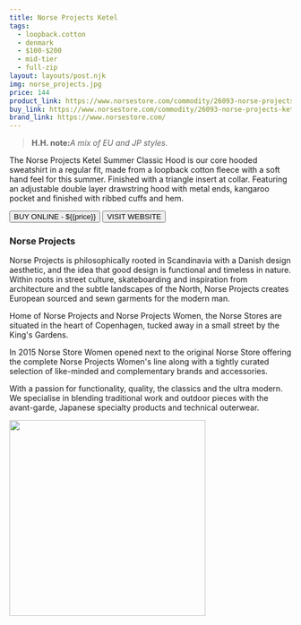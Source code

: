 ```yaml
---
title: Norse Projects Ketel
tags:
  - loopback.cotton
  - denmark
  - $100-$200
  - mid-tier 
  - full-zip
layout: layouts/post.njk
img: norse_projects.jpg
price: 144
product_link: https://www.norsestore.com/commodity/26093-norse-projects-ketel-summer-classic-hood
buy_link: https://www.norsestore.com/commodity/26093-norse-projects-ketel-summer-classic-hood
brand_link: https://www.norsestore.com/
---
```

<div class="col col-sm-8">

<p>
<blockquote>
<strong>H.H. note:</strong><i>A mix of EU and JP styles.</i>
</blockquote>
</p>    

The Norse Projects Ketel Summer Classic Hood is our core hooded sweatshirt in a regular fit, made from a loopback cotton fleece with a soft hand feel for this summer. Finished with a triangle insert at collar. Featuring an adjustable double layer drawstring hood with metal ends, kangaroo pocket and finished with ribbed cuffs and hem.

<p>
    <a href='{{buy_link}}'><button class="button-primary-outlined button-round">BUY ONLINE - ${{price}}</button></a>
    <a href='{{brand_link}}'><button class="button-primary-outlined button-round">VISIT WEBSITE</button></a>
</p>

### Norse Projects
<p>Norse Projects is philosophically rooted in Scandinavia with a Danish design aesthetic, and the idea that good design is functional and timeless in nature. Within roots in street culture, skateboarding and inspiration from architecture and the subtle landscapes of the North, Norse Projects creates European sourced and sewn garments for the modern man. ﻿

Home of Norse Projects and Norse Projects Women, the Norse Stores are situated in the heart of Copenhagen, tucked away in a small street by the King's Gardens. 

In 2015 Norse Store Women opened next to the original Norse Store offering the complete Norse Projects Women's line along with a tightly curated selection of like-minded and complementary brands and accessories.

With a passion for functionality, quality, the classics and the ultra modern. We specialise in blending traditional work and outdoor pieces with the avant-garde, Japanese specialty products and technical outerwear.
</p>

</div>

<div class="col col-sm-4 float-right">
        <img src='/img/{{img}}' height='350' class="float-left">
</div>